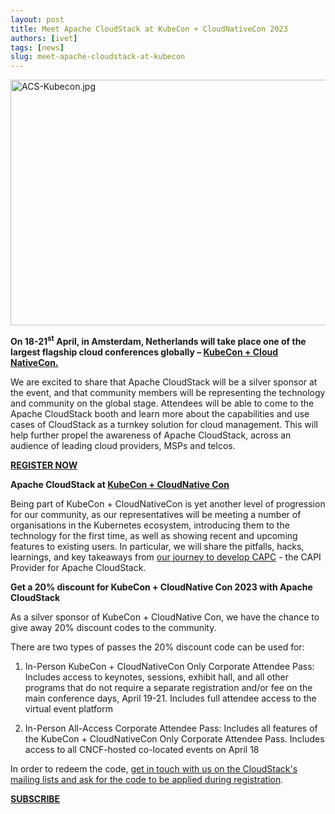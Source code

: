 ```yaml
---
layout: post
title: Meet Apache CloudStack at KubeCon + CloudNativeCon 2023
authors: [ivet]
tags: [news]
slug: meet-apache-cloudstack-at-kubecon
---
```

<a href="/img/imported/fe5aa3f1-cd92-4cfa-a092-a595d3b9ffd4"><img src="/img/imported/fe5aa3f1-cd92-4cfa-a092-a595d3b9ffd4" alt="ACS-Kubecon.jpg" width= "750" height = "393" /></a>

<strong>On 18-21<sup>st</sup> April, in Amsterdam, Netherlands will take place one of the largest flagship cloud conferences globally &ndash; </strong><a href="https://events.linuxfoundation.org/kubecon-cloudnativecon-europe/"><strong>KubeCon + Cloud NativeCon.</strong></a>

We are excited to share that Apache CloudStack will be a silver sponsor at the event, and that community members will be representing the technology and community on the global stage. Attendees will be able to come to the Apache CloudStack booth and learn more about the capabilities and use cases of CloudStack as a turnkey solution for cloud management. This will help further propel the awareness of Apache CloudStack, across an audience of leading cloud providers, MSPs and telcos.

<a href="https://events.linuxfoundation.org/kubecon-cloudnativecon-europe/register/"><b>REGISTER NOW</b></a>

<strong>Apache CloudStack at <a href="https://events.linuxfoundation.org/kubecon-cloudnativecon-europe/">KubeCon + CloudNative Con</a></strong>

Being part of KubeCon + CloudNativeCon is yet another level of progression for our community, as our representatives will be meeting a number of organisations in the Kubernetes ecosystem, introducing them to the technology for the first time, as well as showing recent and upcoming features to existing users. In particular, we will share the pitfalls, hacks, learnings, and key takeaways from <a href="https://www.youtube.com/watch?v=AR8JXotMir8&t=44s">our journey to develop CAPC</a> - the CAPI Provider for Apache CloudStack.

<strong>Get a 20% discount for KubeCon + CloudNative Con 2023 with Apache CloudStack</strong>

As a silver sponsor of KubeCon + CloudNative Con, we have the chance to give away 20% discount codes to the community.

There are two types of passes the 20% discount code can be used for:

1. In-Person KubeCon + CloudNativeCon Only Corporate Attendee Pass: Includes access to keynotes, sessions, exhibit hall, and all other programs that do not require a separate registration and/or fee on the main conference days, April 19-21. Includes full attendee access to the virtual event platform

2. In-Person All-Access Corporate Attendee Pass: Includes all features of the KubeCon + CloudNativeCon Only Corporate Attendee Pass. Includes access to all CNCF-hosted co-located events on April 18

In order to redeem the code, <a href="https://cloudstack.apache.org/mailing-lists.html">get in touch with us on the CloudStack's mailing lists and ask for the code to be applied during registration</a>.

<a href="https://cloudstack.apache.org/mailing-lists.html"><b>SUBSCRIBE</b></a>
